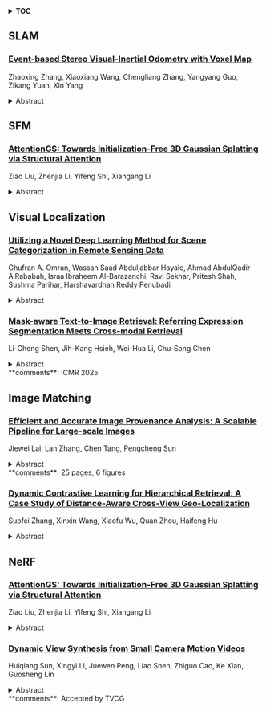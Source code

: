 <details>
  <summary><b>TOC</b></summary>
  <ol>
    <li><a href=#slam>SLAM</a></li>
      <ul>
        <li><a href=#Event-based-Stereo-Visual-Inertial-Odometry-with-Voxel-Map>Event-based Stereo Visual-Inertial Odometry with Voxel Map</a></li>
      </ul>
    </li>
    <li><a href=#sfm>SFM</a></li>
      <ul>
        <li><a href=#AttentionGS:-Towards-Initialization-Free-3D-Gaussian-Splatting-via-Structural-Attention>AttentionGS: Towards Initialization-Free 3D Gaussian Splatting via Structural Attention</a></li>
      </ul>
    </li>
    <li><a href=#visual-localization>Visual Localization</a></li>
      <ul>
        <li><a href=#Utilizing-a-Novel-Deep-Learning-Method-for-Scene-Categorization-in-Remote-Sensing-Data>Utilizing a Novel Deep Learning Method for Scene Categorization in Remote Sensing Data</a></li>
        <li><a href=#Mask-aware-Text-to-Image-Retrieval:-Referring-Expression-Segmentation-Meets-Cross-modal-Retrieval>Mask-aware Text-to-Image Retrieval: Referring Expression Segmentation Meets Cross-modal Retrieval</a></li>
      </ul>
    </li>
    <li><a href=#image-matching>Image Matching</a></li>
      <ul>
        <li><a href=#Efficient-and-Accurate-Image-Provenance-Analysis:-A-Scalable-Pipeline-for-Large-scale-Images>Efficient and Accurate Image Provenance Analysis: A Scalable Pipeline for Large-scale Images</a></li>
        <li><a href=#Dynamic-Contrastive-Learning-for-Hierarchical-Retrieval:-A-Case-Study-of-Distance-Aware-Cross-View-Geo-Localization>Dynamic Contrastive Learning for Hierarchical Retrieval: A Case Study of Distance-Aware Cross-View Geo-Localization</a></li>
      </ul>
    </li>
    <li><a href=#nerf>NeRF</a></li>
      <ul>
        <li><a href=#AttentionGS:-Towards-Initialization-Free-3D-Gaussian-Splatting-via-Structural-Attention>AttentionGS: Towards Initialization-Free 3D Gaussian Splatting via Structural Attention</a></li>
        <li><a href=#Dynamic-View-Synthesis-from-Small-Camera-Motion-Videos>Dynamic View Synthesis from Small Camera Motion Videos</a></li>
      </ul>
    </li>
  </ol>
</details>

## SLAM  

### [Event-based Stereo Visual-Inertial Odometry with Voxel Map](http://arxiv.org/abs/2506.23078)  
Zhaoxing Zhang, Xiaoxiang Wang, Chengliang Zhang, Yangyang Guo, Zikang Yuan, Xin Yang  
<details>  
  <summary>Abstract</summary>  
  <ol>  
    The event camera, renowned for its high dynamic range and exceptional temporal resolution, is recognized as an important sensor for visual odometry. However, the inherent noise in event streams complicates the selection of high-quality map points, which critically determine the precision of state estimation. To address this challenge, we propose Voxel-ESVIO, an event-based stereo visual-inertial odometry system that utilizes voxel map management, which efficiently filter out high-quality 3D points. Specifically, our methodology utilizes voxel-based point selection and voxel-aware point management to collectively optimize the selection and updating of map points on a per-voxel basis. These synergistic strategies enable the efficient retrieval of noise-resilient map points with the highest observation likelihood in current frames, thereby ensureing the state estimation accuracy. Extensive evaluations on three public benchmarks demonstrate that our Voxel-ESVIO outperforms state-of-the-art methods in both accuracy and computational efficiency.  
  </ol>  
</details>  
  
  



## SFM  

### [AttentionGS: Towards Initialization-Free 3D Gaussian Splatting via Structural Attention](http://arxiv.org/abs/2506.23611)  
Ziao Liu, Zhenjia Li, Yifeng Shi, Xiangang Li  
<details>  
  <summary>Abstract</summary>  
  <ol>  
    3D Gaussian Splatting (3DGS) is a powerful alternative to Neural Radiance Fields (NeRF), excelling in complex scene reconstruction and efficient rendering. However, it relies on high-quality point clouds from Structure-from-Motion (SfM), limiting its applicability. SfM also fails in texture-deficient or constrained-view scenarios, causing severe degradation in 3DGS reconstruction. To address this limitation, we propose AttentionGS, a novel framework that eliminates the dependency on high-quality initial point clouds by leveraging structural attention for direct 3D reconstruction from randomly initialization. In the early training stage, we introduce geometric attention to rapidly recover the global scene structure. As training progresses, we incorporate texture attention to refine fine-grained details and enhance rendering quality. Furthermore, we employ opacity-weighted gradients to guide Gaussian densification, leading to improved surface reconstruction. Extensive experiments on multiple benchmark datasets demonstrate that AttentionGS significantly outperforms state-of-the-art methods, particularly in scenarios where point cloud initialization is unreliable. Our approach paves the way for more robust and flexible 3D Gaussian Splatting in real-world applications.  
  </ol>  
</details>  
  
  



## Visual Localization  

### [Utilizing a Novel Deep Learning Method for Scene Categorization in Remote Sensing Data](http://arxiv.org/abs/2506.22939)  
Ghufran A. Omran, Wassan Saad Abduljabbar Hayale, Ahmad AbdulQadir AlRababah, Israa Ibraheem Al-Barazanchi, Ravi Sekhar, Pritesh Shah, Sushma Parihar, Harshavardhan Reddy Penubadi  
<details>  
  <summary>Abstract</summary>  
  <ol>  
    Scene categorization (SC) in remotely acquired images is an important subject with broad consequences in different fields, including catastrophe control, ecological observation, architecture for cities, and more. Nevertheless, its several apps, reaching a high degree of accuracy in SC from distant observation data has demonstrated to be difficult. This is because traditional conventional deep learning models require large databases with high variety and high levels of noise to capture important visual features. To address these problems, this investigation file introduces an innovative technique referred to as the Cuttlefish Optimized Bidirectional Recurrent Neural Network (CO- BRNN) for type of scenes in remote sensing data. The investigation compares the execution of CO-BRNN with current techniques, including Multilayer Perceptron- Convolutional Neural Network (MLP-CNN), Convolutional Neural Network-Long Short Term Memory (CNN-LSTM), and Long Short Term Memory-Conditional Random Field (LSTM-CRF), Graph-Based (GB), Multilabel Image Retrieval Model (MIRM-CF), Convolutional Neural Networks Data Augmentation (CNN-DA). The results demonstrate that CO-BRNN attained the maximum accuracy of 97%, followed by LSTM-CRF with 90%, MLP-CNN with 85%, and CNN-LSTM with 80%. The study highlights the significance of physical confirmation to ensure the efficiency of satellite data.  
  </ol>  
</details>  
  
### [Mask-aware Text-to-Image Retrieval: Referring Expression Segmentation Meets Cross-modal Retrieval](http://arxiv.org/abs/2506.22864)  
Li-Cheng Shen, Jih-Kang Hsieh, Wei-Hua Li, Chu-Song Chen  
<details>  
  <summary>Abstract</summary>  
  <ol>  
    Text-to-image retrieval (TIR) aims to find relevant images based on a textual query, but existing approaches are primarily based on whole-image captions and lack interpretability. Meanwhile, referring expression segmentation (RES) enables precise object localization based on natural language descriptions but is computationally expensive when applied across large image collections. To bridge this gap, we introduce Mask-aware TIR (MaTIR), a new task that unifies TIR and RES, requiring both efficient image search and accurate object segmentation. To address this task, we propose a two-stage framework, comprising a first stage for segmentation-aware image retrieval and a second stage for reranking and object grounding with a multimodal large language model (MLLM). We leverage SAM 2 to generate object masks and Alpha-CLIP to extract region-level embeddings offline at first, enabling effective and scalable online retrieval. Secondly, MLLM is used to refine retrieval rankings and generate bounding boxes, which are matched to segmentation masks. We evaluate our approach on COCO and D $^3$ datasets, demonstrating significant improvements in both retrieval accuracy and segmentation quality over previous methods.  
  </ol>  
</details>  
**comments**: ICMR 2025  
  
  



## Image Matching  

### [Efficient and Accurate Image Provenance Analysis: A Scalable Pipeline for Large-scale Images](http://arxiv.org/abs/2506.23707)  
Jiewei Lai, Lan Zhang, Chen Tang, Pengcheng Sun  
<details>  
  <summary>Abstract</summary>  
  <ol>  
    The rapid proliferation of modified images on social networks that are driven by widely accessible editing tools demands robust forensic tools for digital governance. Image provenance analysis, which filters various query image variants and constructs a directed graph to trace their phylogeny history, has emerged as a critical solution. However, existing methods face two fundamental limitations: First, accuracy issues arise from overlooking heavily modified images due to low similarity while failing to exclude unrelated images and determine modification directions under diverse modification scenarios. Second, scalability bottlenecks stem from pairwise image analysis incurs quadratic complexity, hindering application in large-scale scenarios. This paper presents a scalable end-to-end pipeline for image provenance analysis that achieves high precision with linear complexity. This improves filtering effectiveness through modification relationship tracing, which enables the comprehensive discovery of image variants regardless of their visual similarity to the query. In addition, the proposed pipeline integrates local features matching and compression artifact capturing, enhancing robustness against diverse modifications and enabling accurate analysis of images' relationships. This allows the generation of a directed provenance graph that accurately characterizes the image's phylogeny history. Furthermore, by optimizing similarity calculations and eliminating redundant pairwise analysis during graph construction, the pipeline achieves a linear time complexity, ensuring its scalability for large-scale scenarios. Experiments demonstrate pipeline's superior performance, achieving a 16.7-56.1% accuracy improvement. Notably, it exhibits significant scalability with an average 3.0-second response time on 10 million scale images, which is far shorter than the SOTA approach's 12-minute duration.  
  </ol>  
</details>  
**comments**: 25 pages, 6 figures  
  
### [Dynamic Contrastive Learning for Hierarchical Retrieval: A Case Study of Distance-Aware Cross-View Geo-Localization](http://arxiv.org/abs/2506.23077)  
Suofei Zhang, Xinxin Wang, Xiaofu Wu, Quan Zhou, Haifeng Hu  
<details>  
  <summary>Abstract</summary>  
  <ol>  
    Existing deep learning-based cross-view geo-localization methods primarily focus on improving the accuracy of cross-domain image matching, rather than enabling models to comprehensively capture contextual information around the target and minimize the cost of localization errors. To support systematic research into this Distance-Aware Cross-View Geo-Localization (DACVGL) problem, we construct Distance-Aware Campus (DA-Campus), the first benchmark that pairs multi-view imagery with precise distance annotations across three spatial resolutions. Based on DA-Campus, we formulate DACVGL as a hierarchical retrieval problem across different domains. Our study further reveals that, due to the inherent complexity of spatial relationships among buildings, this problem can only be addressed via a contrastive learning paradigm, rather than conventional metric learning. To tackle this challenge, we propose Dynamic Contrastive Learning (DyCL), a novel framework that progressively aligns feature representations according to hierarchical spatial margins. Extensive experiments demonstrate that DyCL is highly complementary to existing multi-scale metric learning methods and yields substantial improvements in both hierarchical retrieval performance and overall cross-view geo-localization accuracy. Our code and benchmark are publicly available at https://github.com/anocodetest1/DyCL.  
  </ol>  
</details>  
  
  



## NeRF  

### [AttentionGS: Towards Initialization-Free 3D Gaussian Splatting via Structural Attention](http://arxiv.org/abs/2506.23611)  
Ziao Liu, Zhenjia Li, Yifeng Shi, Xiangang Li  
<details>  
  <summary>Abstract</summary>  
  <ol>  
    3D Gaussian Splatting (3DGS) is a powerful alternative to Neural Radiance Fields (NeRF), excelling in complex scene reconstruction and efficient rendering. However, it relies on high-quality point clouds from Structure-from-Motion (SfM), limiting its applicability. SfM also fails in texture-deficient or constrained-view scenarios, causing severe degradation in 3DGS reconstruction. To address this limitation, we propose AttentionGS, a novel framework that eliminates the dependency on high-quality initial point clouds by leveraging structural attention for direct 3D reconstruction from randomly initialization. In the early training stage, we introduce geometric attention to rapidly recover the global scene structure. As training progresses, we incorporate texture attention to refine fine-grained details and enhance rendering quality. Furthermore, we employ opacity-weighted gradients to guide Gaussian densification, leading to improved surface reconstruction. Extensive experiments on multiple benchmark datasets demonstrate that AttentionGS significantly outperforms state-of-the-art methods, particularly in scenarios where point cloud initialization is unreliable. Our approach paves the way for more robust and flexible 3D Gaussian Splatting in real-world applications.  
  </ol>  
</details>  
  
### [Dynamic View Synthesis from Small Camera Motion Videos](http://arxiv.org/abs/2506.23153)  
Huiqiang Sun, Xingyi Li, Juewen Peng, Liao Shen, Zhiguo Cao, Ke Xian, Guosheng Lin  
<details>  
  <summary>Abstract</summary>  
  <ol>  
    Novel view synthesis for dynamic $3$ D scenes poses a significant challenge. Many notable efforts use NeRF-based approaches to address this task and yield impressive results. However, these methods rely heavily on sufficient motion parallax in the input images or videos. When the camera motion range becomes limited or even stationary (i.e., small camera motion), existing methods encounter two primary challenges: incorrect representation of scene geometry and inaccurate estimation of camera parameters. These challenges make prior methods struggle to produce satisfactory results or even become invalid. To address the first challenge, we propose a novel Distribution-based Depth Regularization (DDR) that ensures the rendering weight distribution to align with the true distribution. Specifically, unlike previous methods that use depth loss to calculate the error of the expectation, we calculate the expectation of the error by using Gumbel-softmax to differentiably sample points from discrete rendering weight distribution. Additionally, we introduce constraints that enforce the volume density of spatial points before the object boundary along the ray to be near zero, ensuring that our model learns the correct geometry of the scene. To demystify the DDR, we further propose a visualization tool that enables observing the scene geometry representation at the rendering weight level. For the second challenge, we incorporate camera parameter learning during training to enhance the robustness of our model to camera parameters. We conduct extensive experiments to demonstrate the effectiveness of our approach in representing scenes with small camera motion input, and our results compare favorably to state-of-the-art methods.  
  </ol>  
</details>  
**comments**: Accepted by TVCG  
  
  



